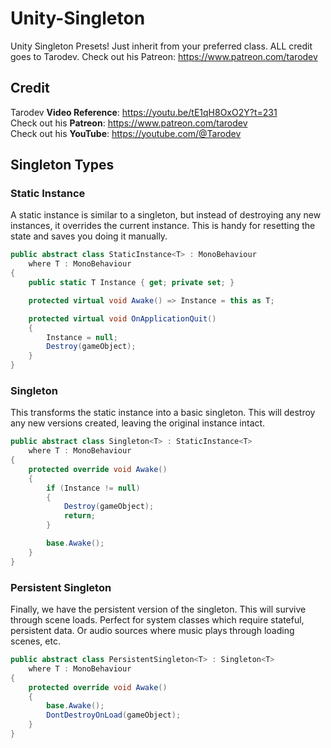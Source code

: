# Unity-Singleton
Unity Singleton Presets! Just inherit from your preferred class. ALL credit goes to Tarodev. Check out his Patreon: https://www.patreon.com/tarodev

## Credit
Tarodev **Video Reference**: https://youtu.be/tE1qH8OxO2Y?t=231  
Check out his **Patreon**: https://www.patreon.com/tarodev  
Check out his **YouTube**: https://youtube.com/@Tarodev

## Singleton Types

### Static Instance
A static instance is similar to a singleton, but instead of destroying any new instances, it overrides the current instance. This is handy for resetting the state and saves you doing it manually.

```csharp
public abstract class StaticInstance<T> : MonoBehaviour
    where T : MonoBehaviour
{
    public static T Instance { get; private set; }

    protected virtual void Awake() => Instance = this as T;

    protected virtual void OnApplicationQuit()
    {
        Instance = null;
        Destroy(gameObject);
    }
}
```

### Singleton
This transforms the static instance into a basic singleton. This will destroy any new versions created, leaving the original instance intact.

```csharp
public abstract class Singleton<T> : StaticInstance<T>
    where T : MonoBehaviour
{
    protected override void Awake()
    {
        if (Instance != null)
        {
            Destroy(gameObject);
            return;
        }

        base.Awake();
    }
}
```

### Persistent Singleton
Finally, we have the persistent version of the singleton. This will survive through scene loads. Perfect for system classes which require stateful, persistent data. Or audio sources where music plays through loading scenes, etc.

```csharp
public abstract class PersistentSingleton<T> : Singleton<T>
    where T : MonoBehaviour
{
    protected override void Awake()
    {
        base.Awake();
        DontDestroyOnLoad(gameObject);
    }
}
```